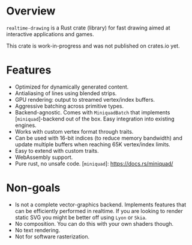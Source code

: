 # Overview
`realtime-drawing` is a Rust crate (library) for fast drawing aimed at interactive applications and games. 

This crate is work-in-progress and was not published on crates.io yet.

# Features
- Optimized for dynamically generated content.
- Antialiasing of lines using blended strips.
- GPU rendering: output to streamed vertex/index buffers.
- Aggressive batching across primitive types.
- Backend-agnostic. Comes with `MiniquadBatch` that implements [`miniquad`]-backend out of the box. Easy integration into existing engines.
- Works with custom vertex format through traits.
- Can be used with 16-bit indices (to reduce memory bandwidth) and update multiple buffers when reaching 65K vertex/index limits.
- Easy to extend with custom traits.
- WebAssembly support.
- Pure rust, no unsafe code.
[`miniquad`]: https://docs.rs/miniquad/
<!-- * No dependencies in minimal configuration. -->
<!-- * Supports parametrization of various shapes with a lambda function. Easy to add custom colors, UV-s or add third dimension to 2D-primitives. -->
<!-- * SIMD support -->

# Non-goals
* Is not a complete vector-graphics backend. Implements features that can be efficiently performed in realtime. 
  If you are looking to render static SVG you might be better off using `Lyon` or `Skia`.
* No composition. You can do this with your own shaders though.
* No text rendering.
* Not for software rasterization.

<!--
# Examples
## Showcase
## Lines
## Jumping Rabbits
Online demo.
-->

<!-- # Comparison of local antialiasing to MXAA  -->
<!-- # Benchmarks
macroquad, ggez, lyon, piston, ImDrawList -->

<!--
-->

